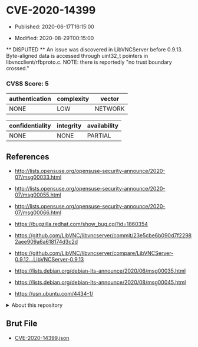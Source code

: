 # CVE-2020-14399

- Published: 2020-06-17T16:15:00

- Modified: 2020-08-29T00:15:00

** DISPUTED ** An issue was discovered in LibVNCServer before 0.9.13. Byte-aligned data is accessed through uint32_t pointers in libvncclient/rfbproto.c. NOTE: there is reportedly "no trust boundary crossed."

### CVSS Score: **5**

| authentication | complexity | vector |
| --- | --- | --- |
| NONE | LOW | NETWORK |

| confidentiality | integrity | availability |
| --- | --- | --- |
| NONE | NONE | PARTIAL |

## References

* http://lists.opensuse.org/opensuse-security-announce/2020-07/msg00033.html

* http://lists.opensuse.org/opensuse-security-announce/2020-07/msg00055.html

* http://lists.opensuse.org/opensuse-security-announce/2020-07/msg00066.html

* https://bugzilla.redhat.com/show_bug.cgi?id=1860354

* https://github.com/LibVNC/libvncserver/commit/23e5cbe6b090d7f22982aee909a6a618174d3c2d

* https://github.com/LibVNC/libvncserver/compare/LibVNCServer-0.9.12...LibVNCServer-0.9.13

* https://lists.debian.org/debian-lts-announce/2020/06/msg00035.html

* https://lists.debian.org/debian-lts-announce/2020/08/msg00045.html

* https://usn.ubuntu.com/4434-1/

<details>
<summary>About this repository</summary> 

  This repository is part of the project [Live Hack CVE](https://github.com/Live-Hack-CVE). Main website can be found [www.live-hack.org](https://www.live-hack.org) 
  
  Made by [Sn0wAlice](https://github.com/Sn0wAlice) for the people that care about security and need to have a feed of the latest CVEs. Hope you enjoy it, don't forget to star the repo and follow me on [Twitter](https://twitter.com/Sn0wAlice) and [Github](https://github.com/Sn0wAlice). And that is my [personnal website](https://www.alice-snow.me/)

  - [Home Page](https://github.com/Live-Hack-CVE)
  - [Framework](https://github.com/Live-Hack-CVE/cve-framework)
  - [CVE database](https://github.com/Live-Hack-CVE/full_database)
  - [Changelog](https://github.com/Live-Hack-CVE/Changelog)
</details>

## Brut File

* [CVE-2020-14399.json](https://raw.githubusercontent.com/Live-Hack-CVE/full_database/main/cves/2020/CVE-2020-14399.json)

